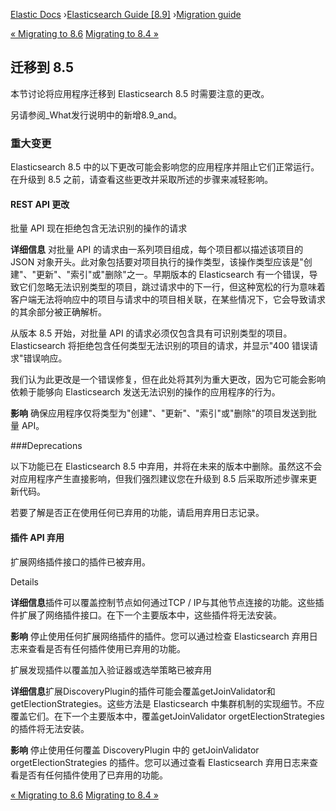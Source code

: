 

[Elastic Docs](/guide/) ›[Elasticsearch Guide [8.9]](index.md) ›[Migration
guide](breaking-changes.md)

[« Migrating to 8.6](migrating-8.6.md) [Migrating to 8.4
»](migrating-8.4.md)

## 迁移到 8.5

本节讨论将应用程序迁移到 Elasticsearch 8.5 时需要注意的更改。

另请参阅_What发行说明中的新增8.9_and。

### 重大变更

Elasticsearch 8.5 中的以下更改可能会影响您的应用程序并阻止它们正常运行。在升级到 8.5 之前，请查看这些更改并采取所述的步骤来减轻影响。

#### REST API 更改

批量 API 现在拒绝包含无法识别的操作的请求

**详细信息** 对批量 API 的请求由一系列项目组成，每个项目都以描述该项目的 JSON 对象开头。此对象包括要对项目执行的操作类型，该操作类型应该是"创建"、"更新"、"索引"或"删除"之一。早期版本的 Elasticsearch 有一个错误，导致它们忽略无法识别类型的项目，跳过请求中的下一行，但这种宽松的行为意味着客户端无法将响应中的项目与请求中的项目相关联，在某些情况下，它会导致请求的其余部分被正确解析。

从版本 8.5 开始，对批量 API 的请求必须仅包含具有可识别类型的项目。Elasticsearch 将拒绝包含任何类型无法识别的项目的请求，并显示"400 错误请求"错误响应。

我们认为此更改是一个错误修复，但在此处将其列为重大更改，因为它可能会影响依赖于能够向 Elasticsearch 发送无法识别的操作的应用程序的行为。

**影响** 确保应用程序仅将类型为"创建"、"更新"、"索引"或"删除"的项目发送到批量 API。

###Deprecations

以下功能已在 Elasticsearch 8.5 中弃用，并将在未来的版本中删除。虽然这不会对应用程序产生直接影响，但我们强烈建议您在升级到 8.5 后采取所述步骤来更新代码。

若要了解是否正在使用任何已弃用的功能，请启用弃用日志记录。

#### 插件 API 弃用

扩展网络插件接口的插件已被弃用。

Details

**详细信息**插件可以覆盖控制节点如何通过TCP / IP与其他节点连接的功能。这些插件扩展了网络插件接口。在下一个主要版本中，这些插件将无法安装。

**影响** 停止使用任何扩展网络插件的插件。您可以通过检查 Elasticsearch 弃用日志来查看是否有任何插件使用已弃用的功能。

扩展发现插件以覆盖加入验证器或选举策略已被弃用

**详细信息**扩展DiscoveryPlugin的插件可能会覆盖getJoinValidator和getElectionStrategies。这些方法是 Elasticsearch 中集群机制的实现细节。不应覆盖它们。在下一个主要版本中，覆盖getJoinValidator orgetElectionStrategies的插件将无法安装。

**影响** 停止使用任何覆盖 DiscoveryPlugin 中的 getJoinValidator orgetElectionStrategies 的插件。您可以通过查看 Elasticsearch 弃用日志来查看是否有任何插件使用了已弃用的功能。

[« Migrating to 8.6](migrating-8.6.md) [Migrating to 8.4
»](migrating-8.4.md)
